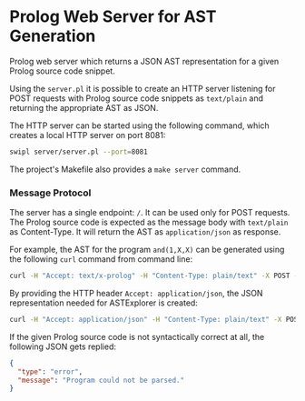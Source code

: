 # Prolog Web Server for AST Generation

Prolog web server which returns a JSON AST representation for a given Prolog source code snippet.

Using the `server.pl` it is possible to create an HTTP server listening for POST requests with Prolog source code snippets as `text/plain` and returning the appropriate AST as JSON.

The HTTP server can be started using the following command, which creates a local HTTP server on port 8081:

```bash
swipl server/server.pl --port=8081
```

The project's Makefile also provides a `make server` command.

### Message Protocol

The server has a single endpoint: `/`. It can be used only for POST requests. The Prolog source code is expected as the message body with `text/plain` as Content-Type. It will return the AST as `application/json` as response.

For example, the AST for the program `and(1,X,X)` can be generated using the following `curl` command from command line:

```bash
curl -H "Accept: text/x-prolog" -H "Content-Type: plain/text" -X POST -d 'and(1,X,X).' http://localhost:8081/
```

By providing the HTTP header `Accept: application/json`, the JSON representation needed for ASTExplorer is created:

```bash
curl -H "Accept: application/json" -H "Content-Type: plain/text" -X POST -d 'and(1,X,X).' http://localhost:8081/
```

If the given Prolog source code is not syntactically correct at all, the following JSON gets replied:

```json
{
  "type": "error",
  "message": "Program could not be parsed."
}
```

